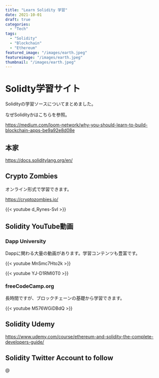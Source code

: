 ```yaml
---
title: "Learn Solidity 学習"
date: 2021-10-01
draft: true
categories:
  - "Tech"
tags:
  - "Solidity"
  - "Blockchain"
  - "Ethereum"
featured_image: "/images/earth.jpeg"
featureimage: "/images/earth.jpeg"
thumbnail: "/images/earth.jpeg"
---
```


# Solidty学習サイト

Solidityの学習ソースについてまとめました。

なぜSolidityかはこちらを参照。

https://medium.com/loom-network/why-you-should-learn-to-build-blockchain-apps-be9a92e8d08e


## 本家

https://docs.soliditylang.org/en/


## Crypto Zombies

オンライン形式で学習できます。

https://cryptozombies.io/

{{< youtube d_Rynes-SvI >}}

## Solidity YouTube動画

### Dapp University

Dappに関わる大量の動画があります。学習コンテンツも豊富です。

{{< youtube MnSmc7Hto2k >}}


{{< youtube YJ-D1RMI0T0 >}}

### freeCodeCamp.org

長時間ですが、ブロックチェーンの基礎から学習できます。

{{< youtube M576WGiDBdQ >}}


## Solidity Udemy

https://www.udemy.com/course/ethereum-and-solidity-the-complete-developers-guide/


## Solidity Twitter Account to follow

@
